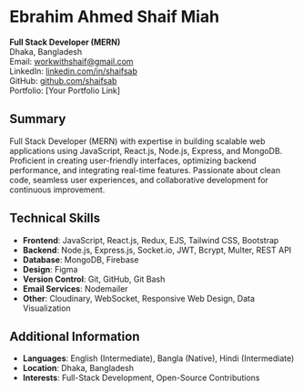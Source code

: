 # Ebrahim Ahmed Shaif Miah
**Full Stack Developer (MERN)**  
Dhaka, Bangladesh  
Email: workwithshaif@gmail.com  
LinkedIn: [linkedin.com/in/shaifsab](https://www.linkedin.com/in/shaifsab)  
GitHub: [github.com/shaifsab](https://github.com/shaifsab)  
Portfolio: [Your Portfolio Link]  

## Summary
Full Stack Developer (MERN) with expertise in building scalable web applications using JavaScript, React.js, Node.js, Express, and MongoDB. Proficient in creating user-friendly interfaces, optimizing backend performance, and integrating real-time features. Passionate about clean code, seamless user experiences, and collaborative development for continuous improvement.

## Technical Skills
- **Frontend**: JavaScript, React.js, Redux, EJS, Tailwind CSS, Bootstrap  
- **Backend**: Node.js, Express.js, Socket.io, JWT, Bcrypt, Multer, REST API  
- **Database**: MongoDB, Firebase  
- **Design**: Figma  
- **Version Control**: Git, GitHub, Git Bash  
- **Email Services**: Nodemailer  
- **Other**: Cloudinary, WebSocket, Responsive Web Design, Data Visualization  


## Additional Information
- **Languages**: English (Intermediate), Bangla (Native), Hindi (Intermediate)  
- **Location**: Dhaka, Bangladesh  
- **Interests**: Full-Stack Development, Open-Source Contributions  
